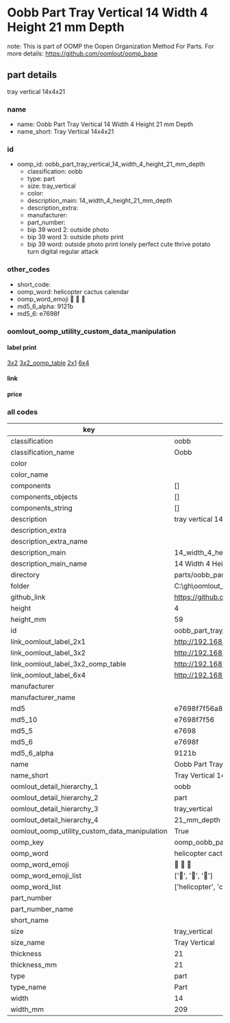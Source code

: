 # Oobb Part Tray Vertical 14 Width 4 Height 21 mm Depth  

note: This is part of OOMP the Oopen Organization Method For Parts. For more details: https://github.com/oomlout/oomp_base

##  part details
  



tray vertical 14x4x21



### name
* name: Oobb Part Tray Vertical 14 Width 4 Height 21 mm Depth
* name_short: Tray Vertical 14x4x21 
### id
* oomp_id: oobb_part_tray_vertical_14_width_4_height_21_mm_depth
  * classification: oobb
  * type: part
  * size: tray_vertical
  * color: 
  * description_main: 14_width_4_height_21_mm_depth
  * description_extra: 
  * manufacturer: 
  * part_number: 
  * bip 39 word 2: outside photo
  * bip 39 word 3: outside photo print
  * bip 39 word: outside photo print lonely perfect cute thrive potato turn digital regular attack

### other_codes
* short_code: 
* oomp_word: helicopter cactus calendar
* oomp_word_emoji :helicopter: :cactus: :calendar:
* md5_6_alpha: 9121b
* md5_6: e7698f






### oomlout_oomp_utility_custom_data_manipulation
#### label print
[3x2](http://192.168.1.245:1112/?label=oomp%209121b)
[3x2_oomp_table](http://192.168.1.108:1112/?label=oomp%209121b)
[2x1](http://192.168.1.242:1112/?label=oomp%209121b)
[6x4](http://192.168.1.55:1112/?label=oomp%209121b)    

#### link

                              

#### price







### all codes 
| key | value |  
| --- | --- |  
| classification | oobb |  
| classification_name | Oobb |  
| color |  |  
| color_name |  |  
| components | [] |  
| components_objects | [] |  
| components_string | [] |  
| description | tray vertical 14x4x21 |  
| description_extra |  |  
| description_extra_name |  |  
| description_main | 14_width_4_height_21_mm_depth |  
| description_main_name | 14 Width 4 Height 21 mm Depth |  
| directory | parts/oobb_part_tray_vertical_14_width_4_height_21_mm_depth |  
| folder | C:\gh\oomlout_oobb_version_4_generated_parts\parts\oobb_part_tray_vertical_14_width_4_height_21_mm_depth |  
| github_link | https://github.com/oomlout/oomlout_oomp_part_src/tree/main/parts/oobb_part_tray_vertical_14_width_4_height_21_mm_depth |  
| height | 4 |  
| height_mm | 59 |  
| id | oobb_part_tray_vertical_14_width_4_height_21_mm_depth |  
| link_oomlout_label_2x1 | http://192.168.1.242:1112/?label=oomp%209121b |  
| link_oomlout_label_3x2 | http://192.168.1.245:1112/?label=oomp%209121b |  
| link_oomlout_label_3x2_oomp_table | http://192.168.1.108:1112/?label=oomp%209121b |  
| link_oomlout_label_6x4 | http://192.168.1.55:1112/?label=oomp%209121b |  
| manufacturer |  |  
| manufacturer_name |  |  
| md5 | e7698f7f56a8dc24dad1883b55a8ecec |  
| md5_10 | e7698f7f56 |  
| md5_5 | e7698 |  
| md5_6 | e7698f |  
| md5_6_alpha | 9121b |  
| name | Oobb Part Tray Vertical 14 Width 4 Height 21 mm Depth |  
| name_short | Tray Vertical 14x4x21  |  
| oomlout_detail_hierarchy_1 | oobb |  
| oomlout_detail_hierarchy_2 | part |  
| oomlout_detail_hierarchy_3 | tray_vertical |  
| oomlout_detail_hierarchy_4 | 21_mm_depth |  
| oomlout_oomp_utility_custom_data_manipulation | True |  
| oomp_key | oomp_oobb_part_tray_vertical_14_width_4_height_21_mm_depth |  
| oomp_word | helicopter cactus calendar |  
| oomp_word_emoji | :helicopter: :cactus: :calendar: |  
| oomp_word_emoji_list | [':helicopter:', ':cactus:', ':calendar:'] |  
| oomp_word_list | ['helicopter', 'cactus', 'calendar'] |  
| part_number |  |  
| part_number_name |  |  
| short_name |  |  
| size | tray_vertical |  
| size_name | Tray Vertical |  
| thickness | 21 |  
| thickness_mm | 21 |  
| type | part |  
| type_name | Part |  
| width | 14 |  
| width_mm | 209 |  
